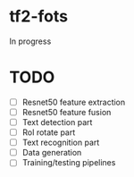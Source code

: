 # tf2-fots

In progress

# TODO

- [ ] Resnet50 feature extraction
- [ ] Resnet50 feature fusion
- [ ] Text detection part
- [ ] RoI rotate part
- [ ] Text recognition part
- [ ] Data generation
- [ ] Training/testing pipelines
